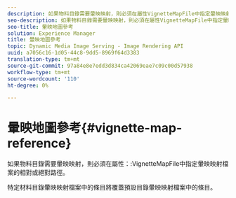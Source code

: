 ```yaml
---
description: 如果物料目錄需要暈映映射，則必須在屬性VignetteMapFile中指定暈映映射檔案的相對或絕對路徑。
seo-description: 如果物料目錄需要暈映映射，則必須在屬性VignetteMapFile中指定暈映映射檔案的相對或絕對路徑。
seo-title: 暈映地圖參考
solution: Experience Manager
title: 暈映地圖參考
topic: Dynamic Media Image Serving - Image Rendering API
uuid: a7056c16-1d05-44c8-9dd5-8969f64d3383
translation-type: tm+mt
source-git-commit: 97a84e8e7edd3d834ca42069eae7c09c00d57938
workflow-type: tm+mt
source-wordcount: '110'
ht-degree: 0%

---
```



# 暈映地圖參考{#vignette-map-reference}

如果物料目錄需要暈映映射，則必須在屬性：:VignetteMapFile中指定暈映映射檔案的相對或絕對路徑。

特定材料目錄暈映映射檔案中的條目將覆蓋預設目錄暈映映射檔案中的條目。
